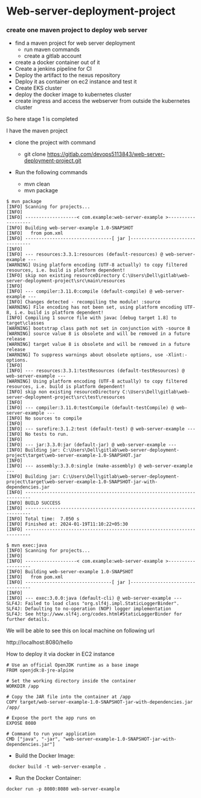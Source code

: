 # Web-server-deployment-project


### create one maven project to deploy web server
- find a maven project for web server deployment
    - run maven commands
    - create a gitlab account
- create a docker container out of it
- Create a jenkins pipeline for CI
- Deploy the artifact to the nexus repository
- Deploy it as container on ec2 instance and test it
- Create EKS cluster
- deploy the docker image to kubernetes cluster
- create ingress and access the webserver from outside the kubernetes cluster

So here stage 1 is completed

I have the maven project 

- clone the project with command
    - git clone https://gitlab.com/devops5113843/web-server-deployment-project.git

- Run the following commands
    - mvn clean
    - mvn package

```
$ mvn package
[INFO] Scanning for projects...
[INFO] 
[INFO] -------------------< com.example:web-server-example >-------------------
[INFO] Building web-server-example 1.0-SNAPSHOT
[INFO]   from pom.xml
[INFO] --------------------------------[ jar ]---------------------------------
[INFO] 
[INFO] --- resources:3.3.1:resources (default-resources) @ web-server-example ---
[WARNING] Using platform encoding (UTF-8 actually) to copy filtered resources, i.e. build is platform dependent!
[INFO] skip non existing resourceDirectory C:\Users\Dell\gitlab\web-server-deployment-project\src\main\resources
[INFO]
[INFO] --- compiler:3.11.0:compile (default-compile) @ web-server-example ---
[INFO] Changes detected - recompiling the module! :source
[WARNING] File encoding has not been set, using platform encoding UTF-8, i.e. build is platform dependent!
[INFO] Compiling 1 source file with javac [debug target 1.8] to target\classes
[WARNING] bootstrap class path not set in conjunction with -source 8
[WARNING] source value 8 is obsolete and will be removed in a future release
[WARNING] target value 8 is obsolete and will be removed in a future release
[WARNING] To suppress warnings about obsolete options, use -Xlint:-options.
[INFO]
[INFO] --- resources:3.3.1:testResources (default-testResources) @ web-server-example ---
[WARNING] Using platform encoding (UTF-8 actually) to copy filtered resources, i.e. build is platform dependent!
[INFO] skip non existing resourceDirectory C:\Users\Dell\gitlab\web-server-deployment-project\src\test\resources
[INFO]
[INFO] --- compiler:3.11.0:testCompile (default-testCompile) @ web-server-example ---
[INFO] No sources to compile
[INFO]
[INFO] --- surefire:3.1.2:test (default-test) @ web-server-example ---
[INFO] No tests to run.
[INFO]
[INFO] --- jar:3.3.0:jar (default-jar) @ web-server-example ---
[INFO] Building jar: C:\Users\Dell\gitlab\web-server-deployment-project\target\web-server-example-1.0-SNAPSHOT.jar
[INFO] 
[INFO] --- assembly:3.3.0:single (make-assembly) @ web-server-example ---
[INFO] Building jar: C:\Users\Dell\gitlab\web-server-deployment-project\target\web-server-example-1.0-SNAPSHOT-jar-with-dependencies.jar
[INFO] ------------------------------------------------------------------------
[INFO] BUILD SUCCESS
[INFO] ------------------------------------------------------------------------
[INFO] Total time:  7.050 s
[INFO] Finished at: 2024-01-19T11:10:22+05:30
[INFO] ------------------------------------------------------------------------
```    
```
$ mvn exec:java
[INFO] Scanning for projects...
[INFO]
[INFO] -------------------< com.example:web-server-example >-------------------
[INFO] Building web-server-example 1.0-SNAPSHOT
[INFO]   from pom.xml
[INFO] --------------------------------[ jar ]---------------------------------
[INFO]
[INFO] --- exec:3.0.0:java (default-cli) @ web-server-example ---
SLF4J: Failed to load class "org.slf4j.impl.StaticLoggerBinder".
SLF4J: Defaulting to no-operation (NOP) logger implementation
SLF4J: See http://www.slf4j.org/codes.html#StaticLoggerBinder for further details.
```

We will be able to see this on local machine on following url

http://localhost:8080/hello


How to deploy it via docker in EC2 instance

```
# Use an official OpenJDK runtime as a base image
FROM openjdk:8-jre-alpine

# Set the working directory inside the container
WORKDIR /app

# Copy the JAR file into the container at /app
COPY target/web-server-example-1.0-SNAPSHOT-jar-with-dependencies.jar /app/

# Expose the port the app runs on
EXPOSE 8080

# Command to run your application
CMD ["java", "-jar", "web-server-example-1.0-SNAPSHOT-jar-with-dependencies.jar"]

```

- Build the Docker Image:
```
 docker build -t web-server-example .
```

- Run the Docker Container:
```
docker run -p 8080:8080 web-server-example
```